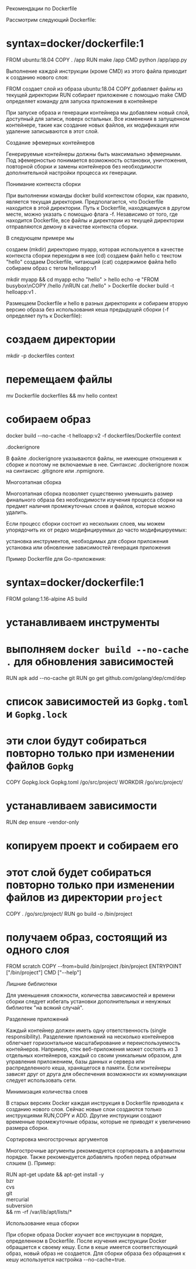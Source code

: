 Рекомендации по Dockerfile

Рассмотрим следующий Dockerfile:


# syntax=docker/dockerfile:1
FROM ubuntu:18.04
COPY . /app
RUN make /app
CMD python /app/app.py

Выполнение каждой инструкции (кроме CMD) из этого файла приводит к созданию нового слоя:


FROM создает слой из образа ubuntu:18.04
COPY добавляет файлы из текущей директории
RUN собирает приложение с помощью make
CMD определяет команду для запуска приложения в контейнере

При запуске образа и генерации контейнера мы добавляем новый слой, доступный для записи, поверх остальных. Все изменения в запущенном контейнере, такие как создание новых файлов, их модификация или удаление записываются в этот слой.


Создание эфемерных контейнеров


Генерируемые контейнеры должны быть максимально эфемерными. Под эфемерностью понимается возможность остановки, уничтожения, повторной сборки и замены контейнеров без необходимости дополнительной настройки процесса их генерации.


Понимание контекста сборки


При выполнении команды docker build контекстом сборки, как правило, является текущая директория. Предполагается, что Dockerfile находится в этой директории. Путь к Dockerfile, находящемуся в другом месте, можно указать с помощью флага -f. Независимо от того, где находится Dockerfile, все файлы и директории из текущей директории отправляются демону в качестве контекста сборки.


В следующем примере мы


создаем (mkdir) директорию myapp, которая используется в качестве контекста сборки
переходим в нее (cd)
создаем файл hello с текстом "hello"
создаем Dockerfile, читающий (cat) содержимое файла hello
собираем образ с тегом helloapp:v1

mkdir myapp && cd myapp
echo "hello" > hello
echo -e "FROM busybox\nCOPY /hello /\nRUN cat /hello" > Dockerfile
docker build -t helloapp:v1 .

Размещаем Dockerfile и hello в разных директориях и собираем вторую версию образа без использования кеша предыдущей сборки (-f определяет путь к Dockerfile):


# создаем директории
mkdir -p dockerfiles context
# перемещаем файлы
mv Dockerfile dockerfiles && mv hello context
# собираем образ
docker build --no-cache -t helloapp:v2 -f dockerfiles/Dockerfile context

.dockerignore


В файле .dockerignore указываются файлы, не имеющие отношения к сборке и поэтому не включаемые в нее. Синтаксис .dockerignore похож на синтаксис .gitignore или .npmignore.


Многоэтапная сборка


Многоэтапная сборка позволяет существенно уменьшить размер финального образа без необходимости изучения процесса сборки на предмет наличия промежуточных слоев и файлов, которые можно удалить.


Если процесс сборки состоит из нескольких слоев, мы можем упорядочить их от редко модифицируемых до часто модифицируемых:


установка инструментов, необходимых для сборки приложения
установка или обновление зависимостей
генерация приложения

Пример Dockerfile для Go-приложения:


# syntax=docker/dockerfile:1
FROM golang:1.16-alpine AS build

# устанавливаем инструменты
# выполняем `docker build --no-cache .` для обновления зависимостей
RUN apk add --no-cache git
RUN go get github.com/golang/dep/cmd/dep

# список зависимостей из `Gopkg.toml` и `Gopkg.lock`
# эти слои будут собираться повторно только при изменении файлов `Gopkg`
COPY Gopkg.lock Gopkg.toml /go/src/project/
WORKDIR /go/src/project/
# устанавливаем зависимости
RUN dep ensure -vendor-only

# копируем проект и собираем его
# этот слой будет собираться повторно только при изменении файлов из директории `project`
COPY . /go/src/project/
RUN go build -o /bin/project

# получаем образ, состоящий из одного слоя
FROM scratch
COPY --from=build /bin/project /bin/project
ENTRYPOINT ["/bin/project"]
CMD ["--help"]

Лишние библиотеки


Для уменьшения сложности, количества зависимостей и времени сборки следует избегать установки дополнительных и ненужных библиотек "на всякий случай".


Разделение приложений


Каждый контейнер должен иметь одну ответственность (single responsibility). Разделение приложений на несколько контейнеров облегчает горизонтальное масштабирование и переиспользуемость контейнеров. Например, стек веб-приложения может состоять из 3 отдельных контейнеров, каждый со своим уникальным образом, для управления приложением, базы данных и сервера или распределенного кеша, хранящегося в памяти. Если контейнеры зависят друг от друга для обеспечения возможности их коммуникации следует использовать сети.


Минимизация количества слоев


В старых версиях Docker каждая инструкция в Dockerfile приводила к созданию нового слоя. Сейчас новые слои создаются только инструкциями RUN,COPY и ADD. Другие инструкции создают временные промежуточные образы, которые не приводят к увеличению размера сборки.


Сортировка многострочных аргументов


Многострочные аргументы рекомендуется сортировать в алфавитном порядке. Также рекомендуется добавлять пробел перед обратным слэшем (\). Пример:


RUN apt-get update && apt-get install -y \
 bzr \
 cvs \
 git \
 mercurial \
 subversion \
 && rm -rf /var/lib/apt/lists/*

Использование кеша сборки


При сборке образа Docker изучает все инструкции в порядке, определенном в Dockerfile. После изучения инструкции Docker обращается к своему кешу. Если в кеше имеется соответствующий образ, новый образ не создается. Для сборки образа без обращения к кешу используется настройка --no-cache=true.